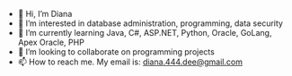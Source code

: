 - 👋 Hi, I’m Diana
- 👀 I’m interested in database administration, programming, data security
- 🌱 I’m currently learning Java, C#, ASP.NET, Python, Oracle, GoLang, Apex Oracle, PHP
- 💞️ I’m looking to collaborate on programming projects
- 📫 How to reach me. My email is: diana.444.dee@gmail.com

<!---
ddianaBerry788/ddianaBerry788 is a ✨ special ✨ repository because its `README.md` (this file) appears on your GitHub profile.
You can click the Preview link to take a look at your changes.
--->
